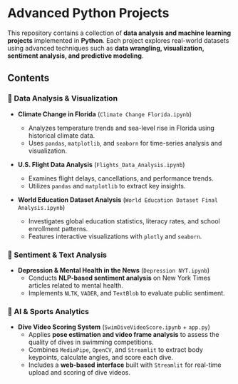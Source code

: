 # **Advanced Python Projects**  

This repository contains a collection of **data analysis and machine learning projects** implemented in **Python**. Each project explores real-world datasets using advanced techniques such as **data wrangling, visualization, sentiment analysis, and predictive modeling**.  

## **Contents**  

### 📌 Data Analysis & Visualization  
- **Climate Change in Florida** (`Climate Change Florida.ipynb`)  
  - Analyzes temperature trends and sea-level rise in Florida using historical climate data.  
  - Uses `pandas`, `matplotlib`, and `seaborn` for time-series analysis and visualization.  

- **U.S. Flight Data Analysis** (`Flights_Data_Analysis.ipynb`)  
  - Examines flight delays, cancellations, and performance trends.  
  - Utilizes `pandas` and `matplotlib` to extract key insights.  

- **World Education Dataset Analysis** (`World Education Dataset Final Analysis.ipynb`)  
  - Investigates global education statistics, literacy rates, and school enrollment patterns.  
  - Features interactive visualizations with `plotly` and `seaborn`.  

### 📌 Sentiment & Text Analysis  
- **Depression & Mental Health in the News** (`Depression NYT.ipynb`)  
  - Conducts **NLP-based sentiment analysis** on New York Times articles related to mental health.  
  - Implements `NLTK`, `VADER`, and `TextBlob` to evaluate public sentiment.  

### 📌 AI & Sports Analytics  
- **Dive Video Scoring System** (`SwimDiveVideoScore.ipynb` + `app.py`)  
  - Applies **pose estimation and video frame analysis** to assess the quality of dives in swimming competitions.  
  - Combines `MediaPipe`, `OpenCV`, and `Streamlit` to extract body keypoints, calculate angles, and score each dive.  
  - Includes a **web-based interface** built with `Streamlit` for real-time upload and scoring of dive videos.
